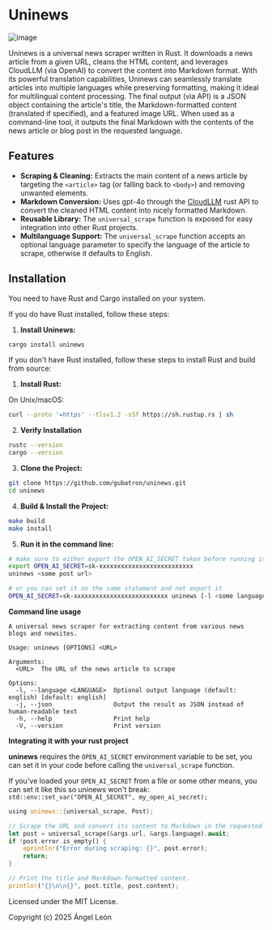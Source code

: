 # Uninews
![image](https://github.com/user-attachments/assets/43b59fce-3f0c-4fc8-8ae0-4e97eada5a5b)

Uninews is a universal news scraper written in Rust. It downloads a news article from a given URL, cleans the HTML content, and leverages CloudLLM (via OpenAI) to convert the content into Markdown format. With its powerful translation capabilities, Uninews can seamlessly translate articles into multiple languages while preserving formatting, making it ideal for multilingual content processing. The final output (via API) is a JSON object containing the article's title, the Markdown-formatted content (translated if specified), and a featured image URL. When used as a command-line tool, it outputs the final Markdown with the contents of the news article or blog post in the requested language.

## Features

- **Scraping & Cleaning:** Extracts the main content of a news article by targeting the `<article>` tag (or falling back to `<body>`) and removing unwanted elements.
- **Markdown Conversion:** Uses gpt-4o through the [CloudLLM](https://github.com/CloudLLM-ai/cloudllm/tree/main) rust API to convert the cleaned HTML content into nicely formatted Markdown.
- **Reusable Library:** The `universal_scrape` function is exposed for easy integration into other Rust projects.
- **Multilanguage Support:** The `universal_scrape` function accepts an optional language parameter to specify the language of the article to scrape, otherwise it defaults to English.

## Installation

You need to have Rust and Cargo installed on your system.

If you do have Rust installed, follow these steps:

1. **Install Uninews:**
```bash
cargo install uninews
```  

If you don't have Rust installed, follow these steps to install Rust and build from source:

1. **Install Rust:**

On Unix/macOS:
```bash
curl --proto '=https' --tlsv1.2 -sSf https://sh.rustup.rs | sh
```

2. **Verify Installation**
```bash
rustc --version
cargo --version
```

3. **Clone the Project:**
 ```bash
 git clone https://github.com/gubatron/uninews.git
 cd uninews
```
   
4. **Build & Install the Project:**
```bash
make build
make install
```

5. **Run it in the command line:**
```bash
# make sure to either export the OPEN_AI_SECRET token before running it
export OPEN_AI_SECRET=sk-xxxxxxxxxxxxxxxxxxxxxxxxxx
uninews <some post url>

# or you can set it on the same statement and not export it
OPEN_AI_SECRET=sk-xxxxxxxxxxxxxxxxxxxxxxxxxx uninews [-l <some language name>] <some post url>
```

**Command line usage**
```
A universal news scraper for extracting content from various news blogs and newsites.

Usage: uninews [OPTIONS] <URL>

Arguments:
  <URL>  The URL of the news article to scrape

Options:
  -l, --language <LANGUAGE>  Optional output language (default: english) [default: english]
  -j, --json                 Output the result as JSON instead of human-readable text
  -h, --help                 Print help
  -V, --version              Print version
```   

**Integrating it with your rust project**

**uninews** requires the `OPEN_AI_SECRET` environment variable to be set, you can set it in your code before calling the `universal_scrape` function.

If you've loaded your `OPEN_AI_SECRET` from a file or some other means, you can set it like this so uninews won't break:
`std::env::set_var("OPEN_AI_SECRET", my_open_ai_secret);`


```rust
using uninews::{universal_scrape, Post};

// Scrape the URL and convert its content to Markdown in the requested language.
let post = universal_scrape(&args.url, &args.language).await;
if !post.error.is_empty() {
    eprintln!("Error during scraping: {}", post.error);
    return;
}

// Print the title and Markdown-formatted content.
println!("{}\n\n{}", post.title, post.content);
```

Licensed under the MIT License.

Copyright (c) 2025 Ángel León
